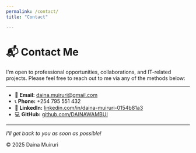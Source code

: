 ```yaml
---
permalink: /contact/
title: "Contact"

---
```


# 📬 Contact Me

I'm open to professional opportunities, collaborations, and IT-related projects. Please feel free to reach out to me via any of the methods below:

---

- 📧 **Email:** [daina.muiruri@gmail.com](mailto:daina.muiruri@gmail.com)  
- 📞 **Phone:** +254 795 551 432  
- 💼 **LinkedIn:** [linkedin.com/in/daina-muiruri-0154b81a3](https://www.linkedin.com/in/daina-muiruri-0154b81a3/)  
- 💻 **GitHub:** [github.com/DAINAWAMBUI](https://github.com/DAINAWAMBUI)

---

*I'll get back to you as soon as possible!*

© 2025 Daina Muiruri
